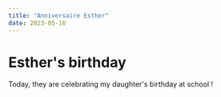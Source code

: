 ```yaml
---
title: "Anniversaire Esther"
date: 2023-05-16
---
```


# Esther's birthday

Today, they are celebrating my daughter's birthday at school !
